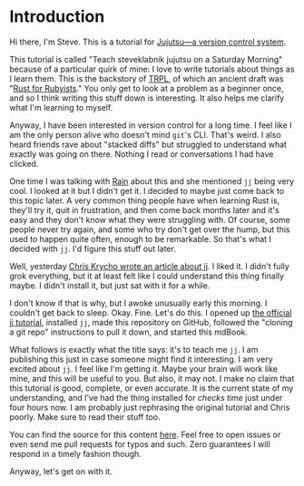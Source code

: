 # Introduction

Hi there, I'm Steve. This is a tutorial for [Jujutsu—a version control system][jj].

This tutorial is called "Teach steveklabnik jujutsu on a Saturday Morning" because
of a particular quirk of mine: I love to write tutorials about things as I learn
them. This is the backstory of [TRPL](https://doc.rust-lang.org/stable/book/),
of which an ancient draft was "[Rust for Rubyists][r4r]." You only get to look
at a problem as a beginner once, and so I think writing this stuff down is
interesting. It also helps me clarify what I'm learning to myself.

Anyway, I have been interested in version control for a long time. I feel like
I am the only person alive who doesn't mind `git`'s CLI. That's weird. I also
heard friends rave about "stacked diffs" but struggled to understand what exactly
was going on there. Nothing I read or conversations I had have clicked.

One time I was talking with [Rain](https://github.com/sunshowers) about this and
she mentioned `jj` being very cool. I looked at it but I didn't get it. I decided
to maybe just come back to this topic later. A very common thing people have when
learning Rust is, they'll try it, quit in frustration, and then come back months
later and it's easy and they don't know what they were struggling with. Of course,
some people never try again, and some who try don't get over the hump, but this
used to happen quite often, enough to be remarkable. So that's what I decided
with `jj`. I'd figure this stuff out later.

Well, yesterday [Chris Krycho wrote an article about jj][chris]. I liked it. I
didn't fully grok everything, but it at least felt like I could understand this
thing finally maybe. I didn't install it, but just sat with it for a while.

I don't know if that is why, but I awoke unusually early this morning. I
couldn't get back to sleep. Okay. Fine. Let's do this. I opened up [the official
jj tutorial][jj-vevo], installed `jj`, made this repository on GitHub, followed
the "cloning a git repo" instructions to pull it down, and started this mdBook.

What follows is exactly what the title says: it's to teach me `jj`. I am
publishing this just in case someone might find it interesting. I am very excited
about `jj`. I feel like I'm getting it. Maybe your brain will work like mine,
and this will be useful to you. But also, it may not. I make no claim that this
tutorial is good, complete, or even accurate. It is the current state of my
understanding, and I've had the thing installed for *checks time* just under
four hours now. I am probably just rephrasing the original tutorial and Chris
poorly. Make sure to read their stuff too.

You can find the source for this content [here][github]. Feel free to open
issues or even send me pull requests for typos and such. Zero guarantees I will
respond in a timely fashion though.

Anyway, let's get on with it.

[jj]: https://github.com/martinvonz/jj
[r4r]: https://github.com/steveklabnik/rust_for_rubyists
[chris]: https://v5.chriskrycho.com/essays/jj-init/
[jj-vevo]: https://martinvonz.github.io/jj/v0.13.0/tutorial/
[github]: https://github.com/steveklabnik/jujutsu-tutorial
